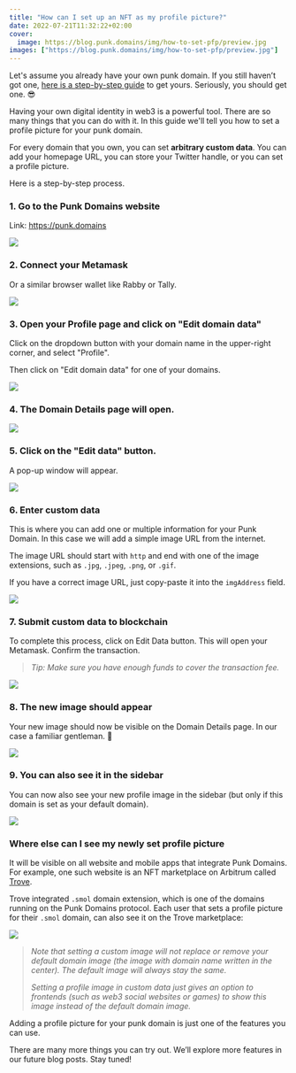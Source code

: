 ```yaml
---
title: "How can I set up an NFT as my profile picture?"
date: 2022-07-21T11:32:22+02:00
cover:
  image: https://blog.punk.domains/img/how-to-set-pfp/preview.jpg
images: ["https://blog.punk.domains/img/how-to-set-pfp/preview.jpg"]
---
```


Let's assume you already have your own punk domain. If you still haven’t got one, [here is a step-by-step guide](/posts/how-to-buy-first-domain) to get yours. Seriously, you should get one. 😎

Having your own digital identity in web3 is a powerful tool. There are so many things that you can do with it. In this guide we'll tell you how to set a profile picture for your punk domain. 

For every domain that you own, you can set **arbitrary custom data**. You can add your homepage URL, you can store your Twitter handle, or you can set a profile picture.

Here is a step-by-step process. 

### 1. Go to the Punk Domains website

Link: https://punk.domains

![](/img/how-to-set-pfp/1.png)

### 2. Connect your Metamask

Or a similar browser wallet like Rabby or Tally.

![](/img/how-to-set-pfp/2.png)

### 3. Open your Profile page and click on "Edit domain data"

Click on the dropdown button with your domain name in the upper-right corner, and select "Profile".

Then click on "Edit domain data" for one of your domains.

![](/img/how-to-set-pfp/3.png)

### 4. The Domain Details page will open.

![](/img/how-to-set-pfp/5a.png)

### 5. Click on the "Edit data" button.

A pop-up window will appear. 

![](/img/how-to-set-pfp/4.png)

### 6. Enter custom data

This is where you can add one or multiple information for your Punk Domain. In this case we will add a simple image URL from the internet. 

The image URL should start with `http` and end with one of the image extensions, such as `.jpg`, `.jpeg`, `.png`, or `.gif`.

If you have a correct image URL, just copy-paste it into the `imgAddress` field.

![](/img/how-to-set-pfp/5b.png)

### 7. Submit custom data to blockchain

To complete this process, click on Edit Data button. This will open your Metamask. Confirm the transaction. 

> *Tip: Make sure you have enough funds to cover the transaction fee.* 

![](/img/how-to-set-pfp/6.png)

### 8. The new image should appear

Your new image should now be visible on the Domain Details page. In our case a familiar gentleman. 🕺

![](/img/how-to-set-pfp/7.png)

### 9. You can also see it in the sidebar

You can now also see your new profile image in the sidebar (but only if this domain is set as your default domain).

![](/img/how-to-set-pfp/8.png)

### Where else can I see my newly set profile picture

It will be visible on all website and mobile apps that integrate Punk Domains. For example, one such website is an NFT marketplace on Arbitrum called [Trove](https://trove.treasure.lol).

Trove integrated `.smol` domain extension, which is one of the domains running on the Punk Domains protocol. Each user that sets a profile picture for their `.smol` domain, can also see it on the Trove marketplace:

![](/img/how-to-set-pfp/trove.png)

> *Note that setting a custom image will not replace or remove your default domain image (the image with domain name written in the center). The default image will always stay the same.* 
> 
> *Setting a profile image in custom data just gives an option to frontends (such as web3 social websites or games) to show this image instead of the default domain image.*

Adding a profile picture for your punk domain is just one of the features you can use.

There are many more things you can try out. We’ll explore more features in our future blog posts. Stay tuned!


